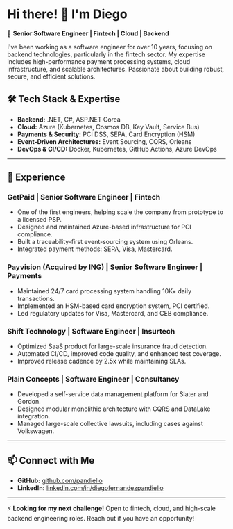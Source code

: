 # Hi there! 👋 I'm Diego

🚀 **Senior Software Engineer | Fintech | Cloud | Backend**

I've been working as a software engineer for over 10 years, focusing on backend technologies, particularly in the fintech sector. My expertise includes high-performance payment processing systems, cloud infrastructure, and scalable architectures. Passionate about building robust, secure, and efficient solutions.

## 🛠 Tech Stack & Expertise
- **Backend:** .NET, C#, ASP.NET Corea
- **Cloud:** Azure (Kubernetes, Cosmos DB, Key Vault, Service Bus)
- **Payments & Security:** PCI DSS, SEPA, Card Encryption (HSM)
- **Event-Driven Architectures:** Event Sourcing, CQRS, Orleans
- **DevOps & CI/CD:** Docker, Kubernetes, GitHub Actions, Azure DevOps

---

## 💼 Experience

### **GetPaid** | Senior Software Engineer | Fintech
- One of the first engineers, helping scale the company from prototype to a licensed PSP.
- Designed and maintained Azure-based infrastructure for PCI compliance.
- Built a traceability-first event-sourcing system using Orleans.
- Integrated payment methods: SEPA, Visa, Mastercard.

### **Payvision (Acquired by ING)** | Senior Software Engineer | Payments
- Maintained 24/7 card processing system handling 10K+ daily transactions.
- Implemented an HSM-based card encryption system, PCI certified.
- Led regulatory updates for Visa, Mastercard, and CEB compliance.

### **Shift Technology** | Software Engineer | Insurtech
- Optimized SaaS product for large-scale insurance fraud detection.
- Automated CI/CD, improved code quality, and enhanced test coverage.
- Improved release cadence by 2.5x while maintaining SLAs.

### **Plain Concepts** | Software Engineer | Consultancy
- Developed a self-service data management platform for Slater and Gordon.
- Designed modular monolithic architecture with CQRS and DataLake integration.
- Managed large-scale collective lawsuits, including cases against Volkswagen.

---

## 📫 Connect with Me
- **GitHub:** [github.com/pandiello](https://github.com/pandiello)
- **LinkedIn:** [linkedin.com/in/diegofernandezpandiello](https://www.linkedin.com/in/diegofernandezpandiello/)

---

⚡ **Looking for my next challenge!** Open to fintech, cloud, and high-scale backend engineering roles. Reach out if you have an opportunity!
